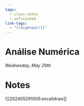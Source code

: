 ```yaml
---
tags:
  - class-notes
  - unfinished
link-tags:
  - "[[eigenpair]]"
---
```

# Análise Numérica 

_Wednesday, May 29th_

# Notes
![[202405291009.excalidraw]]


